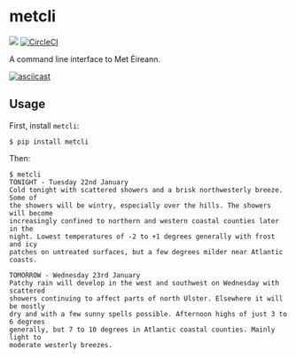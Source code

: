 # metcli
![](https://img.shields.io/pypi/pyversions/metcli.svg)
[![CircleCI](https://circleci.com/gh/ozzywalsh/metcli/tree/master.svg?style=svg)](https://circleci.com/gh/ozzywalsh/metcli/tree/master)

A command line interface to Met Éireann.

[![asciicast](https://asciinema.org/a/2CqJ3cqlYxvMNMSaIjOR77Bio.png)](https://asciinema.org/a/2CqJ3cqlYxvMNMSaIjOR77Bio/)

## Usage
First, install `metcli`:
```
$ pip install metcli
```

Then:
```
$ metcli
TONIGHT - Tuesday 22nd January
Cold tonight with scattered showers and a brisk northwesterly breeze. Some of
the showers will be wintry, especially over the hills. The showers will become
increasingly confined to northern and western coastal counties later in the
night. Lowest temperatures of -2 to +1 degrees generally with frost and icy
patches on untreated surfaces, but a few degrees milder near Atlantic coasts.

TOMORROW - Wednesday 23rd January
Patchy rain will develop in the west and southwest on Wednesday with scattered
showers continuing to affect parts of north Ulster. Elsewhere it will be mostly
dry and with a few sunny spells possible. Afternoon highs of just 3 to 6 degrees
generally, but 7 to 10 degrees in Atlantic coastal counties. Mainly light to
moderate westerly breezes.
````

